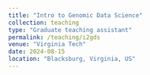 ```yaml
---
title: "Intro to Genomic Data Science"
collection: teaching
type: "Graduate teaching assistant"
permalink: /teaching/i2gds
venue: "Virginia Tech"
date: 2024-08-15
location: "Blacksburg, Virginia, US"
---
```


